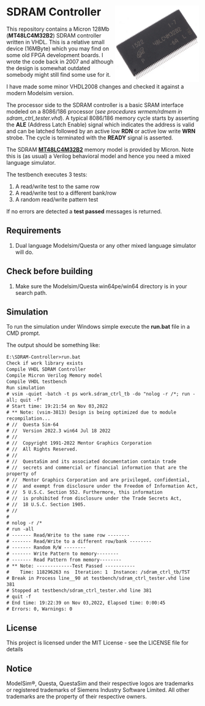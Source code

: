 # SDRAM Controller <img align="right" width="220" height="200" src="micron_sdram.png">

This repository contains a Micron 128Mb (**MT48LC4M32B2**) SDRAM controller written in VHDL. This is a relative small device (16MByte) which you may find on some old FPGA development boards. I wrote the code back in 2007 and although the design is somewhat outdated somebody might still find some use for it. 

I have made some minor VHDL2008 changes and checked it against a modern Modelsim version.

The processor side to the SDRAM controller is a basic SRAM interface modeled on a 8086/186 processor (*see procedures wrmem/rdmem in sdram_ctrl_tester.vhd*). A typical 8086/186 memory cycle starts by asserting the **ALE** (Address Latch Enable) signal which indicates the address is valid and can be latched followed by an active low **RDN** or active low write **WRN** strobe. The cycle is terminated with the **READY** signal is asserted.

The SDRAM [**MT48LC4M32B2**](https://www.micron.com/products/dram/sdram/part-catalog/mt48lc4m32b2b5-6a) memory model is provided by Micron. Note this is (as usual) a Verilog behavioral model and hence you need a mixed language simulator.

The testbench executes 3 tests:
1) A read/write test to the same row
2) A read/write test to a different bank/row
3) A random read/write pattern test

If no errors are detected a **test passed** messages is returned.

## Requirements
1) Dual language Modelsim/Questa or any other mixed language simulator will do.

## Check before building
1) Make sure the Modelsim/Questa win64pe/win64 directory is in your search path.

## Simulation

To run the simulation under Windows simple execute the **run.bat** file in a CMD prompt.

The output should be something like:

```
E:\SDRAM-Controller>run.bat
Check if work library exists
Compile VHDL SDRAM Controller
Compile Micron Verilog Memory model
Compile VHDL testbench
Run simulation
# vsim -quiet -batch -t ps work.sdram_ctrl_tb -do "nolog -r /*; run -all; quit -f"
# Start time: 19:21:54 on Nov 03,2022
# ** Note: (vsim-3813) Design is being optimized due to module recompilation...
# //  Questa Sim-64
# //  Version 2022.3 win64 Jul 18 2022
# //
# //  Copyright 1991-2022 Mentor Graphics Corporation
# //  All Rights Reserved.
# //
# //  QuestaSim and its associated documentation contain trade
# //  secrets and commercial or financial information that are the property of
# //  Mentor Graphics Corporation and are privileged, confidential,
# //  and exempt from disclosure under the Freedom of Information Act,
# //  5 U.S.C. Section 552. Furthermore, this information
# //  is prohibited from disclosure under the Trade Secrets Act,
# //  18 U.S.C. Section 1905.
# //
#
# nolog -r /*
# run -all
# ------- Read/Write to the same row --------
# ------- Read/Write to a different row/bank --------
# ------- Random R/W --------
# ------- Write Pattern to memory--------
# ------- Read Pattern from memory--------
# ** Note: -------------Test Passed -----------
#    Time: 118296263 ns  Iteration: 1  Instance: /sdram_ctrl_tb/TST
# Break in Process line__90 at testbench/sdram_ctrl_tester.vhd line 381
# Stopped at testbench/sdram_ctrl_tester.vhd line 381
# quit -f
# End time: 19:22:39 on Nov 03,2022, Elapsed time: 0:00:45
# Errors: 0, Warnings: 0
```


## License

This project is licensed under the MIT License - see the LICENSE file for details

## Notice
ModelSim®, Questa, QuestaSim and their respective logos are trademarks or registered trademarks of Siemens Industry Software Limited.
All other trademarks are the property of their respective owners.